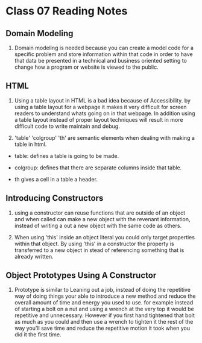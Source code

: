 # Class 07 Reading Notes


## Domain Modeling

1) Domain modeling is needed because you can create a model code for a specific problem and store information within that code in order to have that data be presented in a technical and business oriented setting to change how a program or website is viewed to the public.

## HTML

1) Using a table layout in HTML is a bad idea because of Accessibility. by using a table layout for a webpage it makes it very difficult for screen readers to understand whats going on in that webpage. In addition using a table layout instead of proper layout techniques will result in more difficult code to write maintain and debug.

2) 'table' 'colgroup' 'th' are semantic elements when dealing with making a table in html.

- table: defines a table is going to be made.

- colgroup: defines that there are separate columns inside that table.

- th gives a cell in a table a header.

## Introducing Constructors

1) using a constructor can reuse functions that are outside of an object and when called can make a new object with the revenant information, instead of writing a out a new object with the same code as others.

2) When using 'this' inside an object literal you could only target properties within that object. By using 'this' in a constructor the property is transferred to a new object in stead of referencing something that is already written.

## Object Prototypes Using A Constructor

1) Prototype is similar to Leaning out a job, instead of doing the repetitive way of doing things your able to introduce a new method and reduce the overall amount of time and energy you used to use. for example instead of starting a bolt on a nut and using a wrench at the very top it would be repetitive and unnecessary. However if you first hand tightened that bolt as much as you could and then use a wrench to tighten it the rest of the way you'll save time and reduce the repetitive motion it took when you did it the first time. 